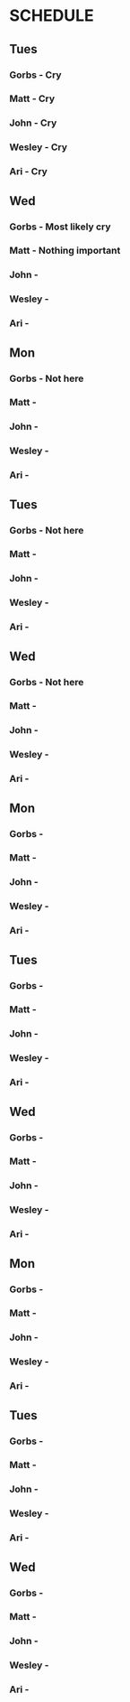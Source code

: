 # SCHEDULE

## Tues

### Gorbs - Cry
### Matt - Cry
### John - Cry
### Wesley - Cry
### Ari - Cry

## Wed

### Gorbs - Most likely cry
### Matt - Nothing important
### John - 
### Wesley - 
### Ari - 

## Mon

### Gorbs - Not here
### Matt - 
### John - 
### Wesley - 
### Ari - 

## Tues 

### Gorbs - Not here
### Matt - 
### John - 
### Wesley - 
### Ari - 

## Wed

### Gorbs - Not here 
### Matt - 
### John - 
### Wesley - 
### Ari - 

## Mon

### Gorbs - 
### Matt - 
### John - 
### Wesley - 
### Ari - 

## Tues 

### Gorbs - 
### Matt - 
### John - 
### Wesley - 
### Ari - 

## Wed

### Gorbs - 
### Matt - 
### John - 
### Wesley - 
### Ari - 

## Mon

### Gorbs - 
### Matt - 
### John - 
### Wesley - 
### Ari - 

## Tues 

### Gorbs - 
### Matt - 
### John - 
### Wesley - 
### Ari - 

## Wed

### Gorbs - 
### Matt - 
### John - 
### Wesley - 
### Ari - 
